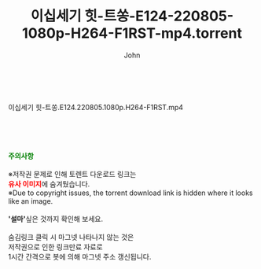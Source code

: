 ﻿---
layout: post
title:  "이십세기 힛-트쏭-E124-220805-1080p-H264-F1RST-mp4.torrent"
author: John
categories: [ 방송/음악 ]
tags: [  ]
image:  
description: "이십세기 힛-트쏭-E124-220805-1080p-H264-F1RST-mp4 torrent 정보 공유"
toc: true
toc_sticky: true
---

<br>
<div class="view-img">
<a class="view_image" href="https://torrentmobile60.com/bbs/view_image.php?fn=%2Fdata%2Ffile%2Fmusic%2F1040166563_uvUdwyr9_9fa0d2423049e4f046e1c1ec49d95cf45671f43d.jpg" target="_blank"><img alt="" class="img-tag" content="https://torrentmobile60.com/data/file/music/1040166563_uvUdwyr9_9fa0d2423049e4f046e1c1ec49d95cf45671f43d.jpg" itemprop="image" src="https://torrentmobile60.com/data/file/music/thumb-1040166563_uvUdwyr9_9fa0d2423049e4f046e1c1ec49d95cf45671f43d_835x2212.jpg"/></a></div><div class="view-content" itemprop="description">
<p>이십세기 힛-트쏭.E124.220805.1080p.H264-F1RST.mp4<br/></p> </div>
    
<br><br><br>
<p data-ke-size="size16"><b><span style="color: green;">주의사항</span></b><br /><br />※저작권 문제로 인해 토렌트 다운로드 링크는<br /><b><span style="color: red;">유사 이미지</span></b>에 숨겨뒀습니다.<br />※Due to copyright issues, the torrent download link is hidden where it looks like an image.<br /><br /><b>'설마'</b>싶은 것까지 확인해 보세요.<br /><br />숨김링크 클릭 시 마그넷 나타나지 않는 것은<br />저작권으로 인한 링크만료 자료로<br />1시간 간격으로 봇에 의해 마그넷 주소 갱신됩니다.</p>
